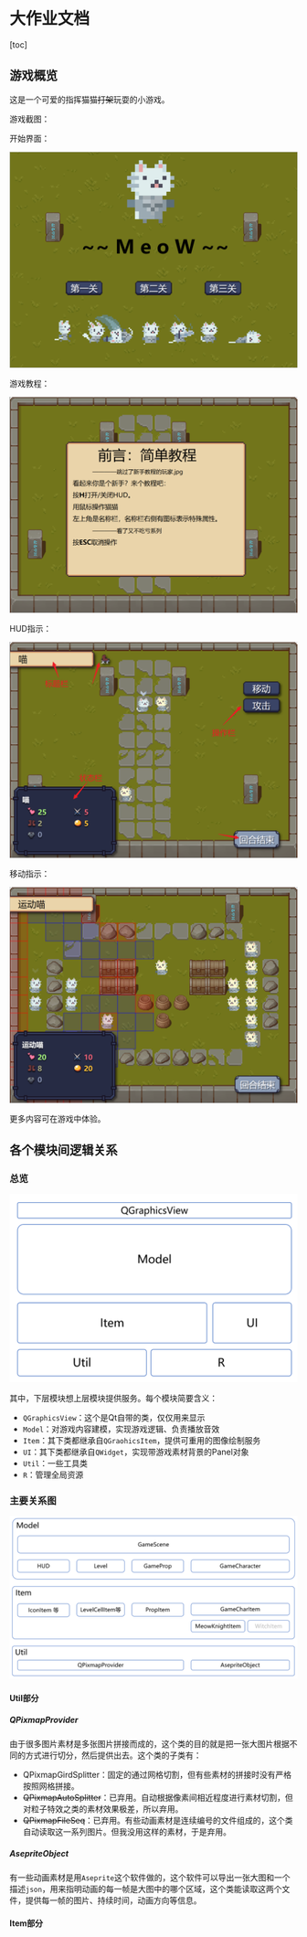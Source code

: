 # 大作业文档

[toc]



## 游戏概览

这是一个可爱的指挥猫猫~~打架~~玩耍的小游戏。

游戏截图：

开始界面：

![](./pic/1.png)



游戏教程：

![](./pic/2.png)



HUD指示：

![](./pic/3.png)



移动指示：

![](./pic/4.png)



更多内容可在游戏中体验。



## 各个模块间逻辑关系

### 总览

![](./pic/5.png)

其中，下层模块想上层模块提供服务。每个模块简要含义：

* `QGraphicsView`：这个是Qt自带的类，仅仅用来显示
* `Model`：对游戏内容建模，实现游戏逻辑、负责播放音效
* `Item`：其下类都继承自`QGraohicsItem`，提供可重用的图像绘制服务
* `UI`：其下类都继承自`QWidget`，实现带游戏素材背景的Panel对象
* `Util`：一些工具类
* `R`：管理全局资源



### 主要关系图

![](./pic/6.png)



#### Util部分

##### QPixmapProvider

由于很多图片素材是多张图片拼接而成的，这个类的目的就是把一张大图片根据不同的方式进行切分，然后提供出去。这个类的子类有：

* QPixmapGirdSplitter：固定的通过网格切割，但有些素材的拼接时没有严格按照网格拼接。
* ~~QPixmapAutoSplitter~~：已弃用。自动根据像素间相近程度进行素材切割，但对粒子特效之类的素材效果极差，所以弃用。
* ~~QPixmapFileSeq~~：已弃用。有些动画素材是连续编号的文件组成的，这个类自动读取这一系列图片。但我没用这样的素材，于是弃用。



##### AsepriteObject

有一些动画素材是用`Aseprite`这个软件做的，这个软件可以导出一张大图和一个描述`json`，用来指明动画的每一帧是大图中的哪个区域，这个类能读取这两个文件，提供每一帧的图片、持续时间，动画方向等信息。



#### Item部分























